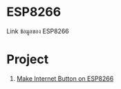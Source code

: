 # ESP8266
Link ข้อมูลของ ESP8266




<h1>Project</h1>

1. <a href="https://mongoose-os.com/blog/internet-button-on-esp8266-and-amazon-aws-iot-in-2-minutes/">Make Internet Button on ESP8266</a> 

